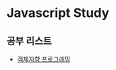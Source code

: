 # Javascript Study

## 공부 리스트

- [객체지향 프로그래밍](https://github.com/eorjs37/javascript_study/tree/master/src/prototype)
